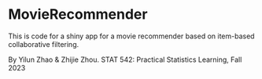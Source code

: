 # MovieRecommender

This is code for a shiny app for a movie recommender based on item-based collaborative filtering. 

By Yilun Zhao & Zhijie Zhou.
STAT 542: Practical Statistics Learning, Fall 2023

